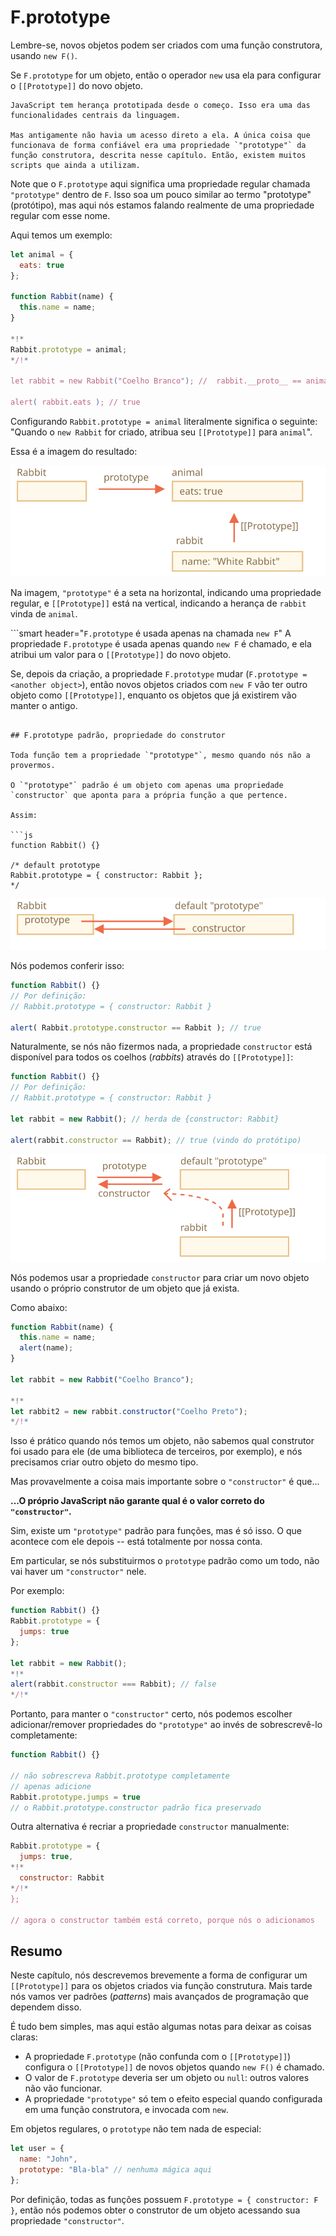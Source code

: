 # F.prototype

Lembre-se, novos objetos podem ser criados com uma função construtora, usando `new F()`.

Se `F.prototype` for um objeto, então o operador `new` usa ela para configurar o `[[Prototype]]` do novo objeto.

```smart
JavaScript tem herança prototipada desde o começo. Isso era uma das funcionalidades centrais da linguagem.

Mas antigamente não havia um acesso direto a ela. A única coisa que funcionava de forma confiável era uma propriedade `"prototype"` da função construtora, descrita nesse capítulo. Então, existem muitos scripts que ainda a utilizam.
```

Note que o `F.prototype` aqui significa uma propriedade regular chamada `"prototype"` dentro de `F`. Isso soa um pouco similar ao termo "prototype" (protótipo), mas aqui nós estamos falando realmente de uma propriedade regular com esse nome.

Aqui temos um exemplo:

```js run
let animal = {
  eats: true
};

function Rabbit(name) {
  this.name = name;
}

*!*
Rabbit.prototype = animal;
*/!*

let rabbit = new Rabbit("Coelho Branco"); //  rabbit.__proto__ == animal

alert( rabbit.eats ); // true
```

Configurando `Rabbit.prototype = animal` literalmente significa o seguinte: "Quando o `new Rabbit` for criado, atribua seu `[[Prototype]]` para `animal`".

Essa é a imagem do resultado:

![](proto-constructor-animal-rabbit.svg)

Na imagem, `"prototype"` é a seta na horizontal, indicando uma propriedade regular, e `[[Prototype]]` está na vertical, indicando a herança de `rabbit` vinda de `animal`.

```smart header="`F.prototype` é usada apenas na chamada `new F`"
A propriedade `F.prototype` é usada apenas quando `new F` é chamado, e ela atribui um valor para o `[[Prototype]]` do novo objeto.

Se, depois da criação, a propriedade `F.prototype` mudar (`F.prototype = <another object>`), então novos objetos criados com `new F` vão ter outro objeto como `[[Prototype]]`, enquanto os objetos que já existirem vão manter o antigo.
```

## F.prototype padrão, propriedade do construtor

Toda função tem a propriedade `"prototype"`, mesmo quando nós não a provermos.

O `"prototype"` padrão é um objeto com apenas uma propriedade `constructor` que aponta para a própria função a que pertence.

Assim:

```js
function Rabbit() {}

/* default prototype
Rabbit.prototype = { constructor: Rabbit };
*/
```

![](function-prototype-constructor.svg)

Nós podemos conferir isso:

```js run
function Rabbit() {}
// Por definição:
// Rabbit.prototype = { constructor: Rabbit }

alert( Rabbit.prototype.constructor == Rabbit ); // true
```

Naturalmente, se nós não fizermos nada, a propriedade `constructor` está disponível para todos os coelhos (*rabbits*) através do `[[Prototype]]`:

```js run
function Rabbit() {}
// Por definição:
// Rabbit.prototype = { constructor: Rabbit }

let rabbit = new Rabbit(); // herda de {constructor: Rabbit}

alert(rabbit.constructor == Rabbit); // true (vindo do protótipo)
```

![](rabbit-prototype-constructor.svg)

Nós podemos usar a propriedade `constructor` para criar um novo objeto usando o próprio construtor de um objeto que já exista.

Como abaixo:

```js run
function Rabbit(name) {
  this.name = name;
  alert(name);
}

let rabbit = new Rabbit("Coelho Branco");

*!*
let rabbit2 = new rabbit.constructor("Coelho Preto");
*/!*
```

Isso é prático quando nós temos um objeto, não sabemos qual construtor foi usado para ele (de uma biblioteca de terceiros, por exemplo), e nós precisamos criar outro objeto do mesmo tipo.

Mas provavelmente a coisa mais importante sobre o `"constructor"` é que...

**...O próprio JavaScript não garante qual é o valor correto do `"constructor"`.**

Sim, existe um `"prototype"` padrão para funções, mas é só isso. O que acontece com ele depois -- está totalmente por nossa conta.

Em particular, se nós substituirmos o `prototype` padrão como um todo, não vai haver um `"constructor"` nele.

Por exemplo:

```js run
function Rabbit() {}
Rabbit.prototype = {
  jumps: true
};

let rabbit = new Rabbit();
*!*
alert(rabbit.constructor === Rabbit); // false
*/!*
```

Portanto, para manter o `"constructor"` certo, nós podemos escolher adicionar/remover propriedades do `"prototype"` ao invés de sobrescrevê-lo completamente:

```js
function Rabbit() {}

// não sobrescreva Rabbit.prototype completamente
// apenas adicione
Rabbit.prototype.jumps = true
// o Rabbit.prototype.constructor padrão fica preservado
```

Outra alternativa é recriar a propriedade `constructor` manualmente:

```js
Rabbit.prototype = {
  jumps: true,
*!*
  constructor: Rabbit
*/!*
};

// agora o constructor também está correto, porque nós o adicionamos
```


## Resumo

Neste capítulo, nós descrevemos brevemente a forma de configurar um `[[Prototype]]` para os objetos criados via função construtura. Mais tarde nós vamos ver padrões (*patterns*) mais avançados de programação que dependem disso.

É tudo bem simples, mas aqui estão algumas notas para deixar as coisas claras:

- A propriedade `F.prototype` (não confunda com o `[[Prototype]]`) configura o `[[Prototype]]` de novos objetos quando `new F()` é chamado.
- O valor de `F.prototype` deveria ser um objeto ou `null`: outros valores não vão funcionar.
- A propriedade `"prototype"` só tem o efeito especial quando configurada em uma função construtora, e invocada com `new`.

Em objetos regulares, o `prototype` não tem nada de especial:

```js
let user = {
  name: "John",
  prototype: "Bla-bla" // nenhuma mágica aqui
};
```

Por definição, todas as funções possuem `F.prototype = { constructor: F }`, então nós podemos obter o construtor de um objeto acessando sua propriedade `"constructor"`.
